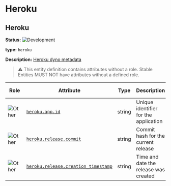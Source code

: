 <!-- NOTE: THIS FILE IS AUTOGENERATED. DO NOT EDIT BY HAND. -->
<!-- see templates/registry/markdown/entity_namespace.md.j2 -->
<!-- markdownlint-capture -->
<!-- markdownlint-disable -->

# Heroku

## Heroku

**Status:** ![Development](https://img.shields.io/badge/-development-blue)

**type:** `heroku`

**Description:** [Heroku dyno metadata](https://devcenter.heroku.com/articles/dyno-metadata)

> :warning: This entity definition contains attributes without a role.
> Stable Entities MUST NOT have attributes without a defined role.

| Role | Attribute | Type | Description | Examples | [Requirement Level](https://opentelemetry.io/docs/specs/semconv/general/attribute-requirement-level/) | Stability |
|---|---|---|---|---|---|---|
| ![Other](https://img.shields.io/badge/-other-red) | [`heroku.app.id`](/docs/registry/attributes/heroku.md) | string | Unique identifier for the application | `2daa2797-e42b-4624-9322-ec3f968df4da` | `Opt-In` | ![Development](https://img.shields.io/badge/-development-blue) |
| ![Other](https://img.shields.io/badge/-other-red) | [`heroku.release.commit`](/docs/registry/attributes/heroku.md) | string | Commit hash for the current release | `e6134959463efd8966b20e75b913cafe3f5ec` | `Opt-In` | ![Development](https://img.shields.io/badge/-development-blue) |
| ![Other](https://img.shields.io/badge/-other-red) | [`heroku.release.creation_timestamp`](/docs/registry/attributes/heroku.md) | string | Time and date the release was created | `2022-10-23T18:00:42Z` | `Opt-In` | ![Development](https://img.shields.io/badge/-development-blue) |

<!-- markdownlint-restore -->
